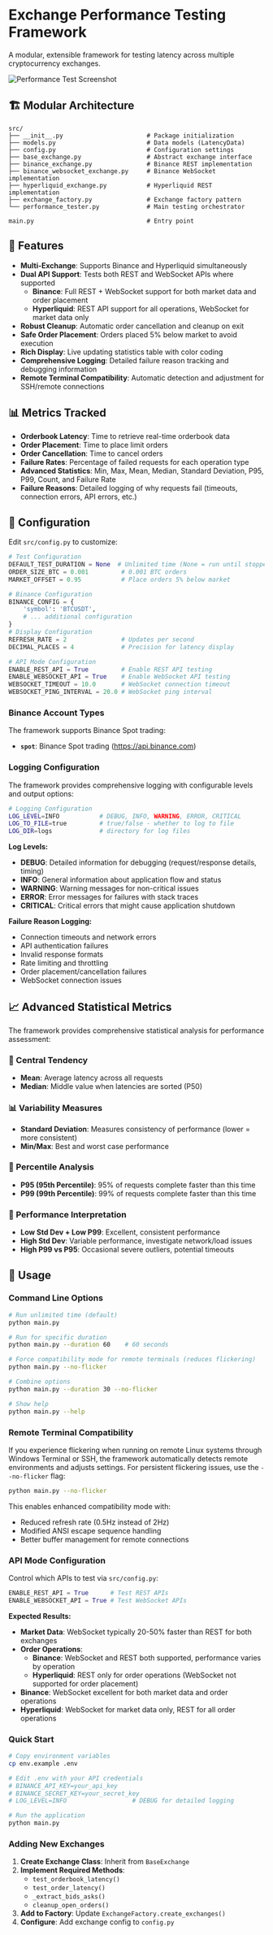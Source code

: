 # Exchange Performance Testing Framework

A modular, extensible framework for testing latency across multiple cryptocurrency exchanges.

![Performance Test Screenshot](assets/images/screenshot.png)

## 🏗️ **Modular Architecture**

```
src/
├── __init__.py                       # Package initialization
├── models.py                         # Data models (LatencyData)
├── config.py                         # Configuration settings
├── base_exchange.py                  # Abstract exchange interface
├── binance_exchange.py               # Binance REST implementation
├── binance_websocket_exchange.py     # Binance WebSocket implementation
├── hyperliquid_exchange.py           # Hyperliquid REST implementation
├── exchange_factory.py               # Exchange factory pattern
└── performance_tester.py             # Main testing orchestrator

main.py                               # Entry point
```

## 🚀 **Features**

- **Multi-Exchange**: Supports Binance and Hyperliquid simultaneously
- **Dual API Support**: Tests both REST and WebSocket APIs where supported
  - **Binance**: Full REST + WebSocket support for both market data and order placement
  - **Hyperliquid**: REST API support for all operations, WebSocket for market data only
- **Robust Cleanup**: Automatic order cancellation and cleanup on exit
- **Safe Order Placement**: Orders placed 5% below market to avoid execution
- **Rich Display**: Live updating statistics table with color coding
- **Comprehensive Logging**: Detailed failure reason tracking and debugging information
- **Remote Terminal Compatibility**: Automatic detection and adjustment for SSH/remote connections

## 📊 **Metrics Tracked**

- **Orderbook Latency**: Time to retrieve real-time orderbook data
- **Order Placement**: Time to place limit orders  
- **Order Cancellation**: Time to cancel orders
- **Failure Rates**: Percentage of failed requests for each operation type
- **Advanced Statistics**: Min, Max, Mean, Median, Standard Deviation, P95, P99, Count, and Failure Rate
- **Failure Reasons**: Detailed logging of why requests fail (timeouts, connection errors, API errors, etc.)

## 🔧 **Configuration**

Edit `src/config.py` to customize:

```python
# Test Configuration
DEFAULT_TEST_DURATION = None  # Unlimited time (None = run until stopped)
ORDER_SIZE_BTC = 0.001         # 0.001 BTC orders
MARKET_OFFSET = 0.95           # Place orders 5% below market

# Binance Configuration
BINANCE_CONFIG = {
    'symbol': 'BTCUSDT',
    # ... additional configuration
}
# Display Configuration
REFRESH_RATE = 2               # Updates per second
DECIMAL_PLACES = 4             # Precision for latency display

# API Mode Configuration
ENABLE_REST_API = True         # Enable REST API testing
ENABLE_WEBSOCKET_API = True    # Enable WebSocket API testing
WEBSOCKET_TIMEOUT = 10.0       # WebSocket connection timeout
WEBSOCKET_PING_INTERVAL = 20.0 # WebSocket ping interval
```

### **Binance Account Types**

The framework supports Binance Spot trading:

- **`spot`**: Binance Spot trading (https://api.binance.com)

### **Logging Configuration**

The framework provides comprehensive logging with configurable levels and output options:

```bash
# Logging Configuration
LOG_LEVEL=INFO           # DEBUG, INFO, WARNING, ERROR, CRITICAL  
LOG_TO_FILE=true         # true/false - whether to log to file
LOG_DIR=logs             # directory for log files
```

**Log Levels:**
- **DEBUG**: Detailed information for debugging (request/response details, timing)
- **INFO**: General information about application flow and status
- **WARNING**: Warning messages for non-critical issues
- **ERROR**: Error messages for failures with stack traces
- **CRITICAL**: Critical errors that might cause application shutdown

**Failure Reason Logging:**
- Connection timeouts and network errors
- API authentication failures  
- Invalid response formats
- Rate limiting and throttling
- Order placement/cancellation failures
- WebSocket connection issues

## 📈 **Advanced Statistical Metrics**

The framework provides comprehensive statistical analysis for performance assessment:

### **📏 Central Tendency**
- **Mean**: Average latency across all requests
- **Median**: Middle value when latencies are sorted (P50)

### **📊 Variability Measures**
- **Standard Deviation**: Measures consistency of performance (lower = more consistent)
- **Min/Max**: Best and worst case performance

### **🎯 Percentile Analysis**
- **P95 (95th Percentile)**: 95% of requests complete faster than this time
- **P99 (99th Percentile)**: 99% of requests complete faster than this time

### **🚦 Performance Interpretation**
- **Low Std Dev + Low P99**: Excellent, consistent performance
- **High Std Dev**: Variable performance, investigate network/load issues
- **High P99 vs P95**: Occasional severe outliers, potential timeouts

## 🌟 **Usage**

### Command Line Options
```bash
# Run unlimited time (default)
python main.py

# Run for specific duration
python main.py --duration 60    # 60 seconds

# Force compatibility mode for remote terminals (reduces flickering)
python main.py --no-flicker

# Combine options
python main.py --duration 30 --no-flicker

# Show help
python main.py --help
```

### **Remote Terminal Compatibility**

If you experience flickering when running on remote Linux systems through Windows Terminal or SSH, the framework automatically detects remote environments and adjusts settings. For persistent flickering issues, use the `--no-flicker` flag:

```bash
python main.py --no-flicker
```

This enables enhanced compatibility mode with:
- Reduced refresh rate (0.5Hz instead of 2Hz)
- Modified ANSI escape sequence handling
- Better buffer management for remote connections

### **API Mode Configuration**

Control which APIs to test via `src/config.py`:

```python
ENABLE_REST_API = True      # Test REST APIs
ENABLE_WEBSOCKET_API = True # Test WebSocket APIs
```

**Expected Results:**
- **Market Data**: WebSocket typically 20-50% faster than REST for both exchanges
- **Order Operations**: 
  - **Binance**: WebSocket and REST both supported, performance varies by operation
  - **Hyperliquid**: REST only for order operations (WebSocket not supported for order placement)
- **Binance**: WebSocket excellent for both market data and order operations
- **Hyperliquid**: WebSocket for market data only, REST for all order operations

### Quick Start
```bash
# Copy environment variables
cp env.example .env

# Edit .env with your API credentials
# BINANCE_API_KEY=your_api_key
# BINANCE_SECRET_KEY=your_secret_key  
# LOG_LEVEL=INFO                  # DEBUG for detailed logging

# Run the application
python main.py
```

### Adding New Exchanges

1. **Create Exchange Class**: Inherit from `BaseExchange`
2. **Implement Required Methods**:
   - `test_orderbook_latency()`
   - `test_order_latency()`
   - `_extract_bids_asks()`
   - `cleanup_open_orders()`
3. **Add to Factory**: Update `ExchangeFactory.create_exchanges()`
4. **Configure**: Add exchange config to `config.py`